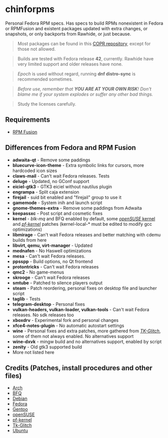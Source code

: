 # chinforpms

Personal Fedora RPM specs. Has specs to build RPMs nonexistent in Fedora or RPMFusion and existent packages updated with extra changes, or snapshots, or only backports from Rawhide, or just because. 

> Most packages can be found in this [COPR repository](https://copr.fedorainfracloud.org/coprs/phantomx/chinforpms), except for those not allowed.

> Builds are tested with Fedora release **42**, currently. Rawhide have very limited support and older releases have none. 

> *Epoch* is used without regard, running **dnf distro-sync** is recommended sometimes.

>_Before use, remember that **YOU ARE AT YOUR OWN RISK**! Don't blame me if your
>system explodes or suffer any other bad things._

>Study the licenses carefully.

## Requirements

 * [RPM Fusion](https://rpmfusion.org)

## Differences from Fedora and RPM Fusion

 * **adwaita-qt** - Remove some paddings
 * **bluecurve-icon-theme** - Extra symbolic links for cursors, more hardcoded icon sizes
 * **claws-mail** - Can't wait Fedora releases. Tests
 * **deluge** - Updated, no GConf support
 * **eiciel-gtk3** - GTK3 eiciel without nautilus plugin
 * **engrampa** - Split caja extension
 * **firejail** - suid bit enabled and "firejail" group to use it
 * **gamemode** - System inih and launch script
 * **gnome-themes-extra** - Remove some paddings from Adwaita
 * **keepassxc** - Post script and cosmetic fixes
 * **kernel** - _blk-mq_ and BFQ enabled by default, some [_openSUSE_ kernel](http://kernel.opensuse.org/cgit/kernel-source)
                and [_pf-kernel_](https://gitlab.com/post-factum/pf-kernel/wikis/README) patches
                (kernel-local-* must be edited to modify gcc optimizations)
 * **libmirage** - Can't wait Fedora releases and better matching with cdemu builds from here
 * **libvirt, qemu, virt-manager** - Updated
 * **mednafen** - No Haswell optimizations
 * **mesa** - Can't wait Fedora releases.
 * **ppsspp** - Build options, no Qt frontend
 * **protontricks** - Can't wait Fedora releases
 * **qmc2** - No game-menus
 * **skrooge** - Can't wait Fedora releases
 * **smtube** - Patched to silence players output
 * **steam** - Patch reordering, personal fixes on desktop file and launcher script
 * **taglib** - Tests
 * **telegram-desktop** - Personal fixes
 * **vulkan-headers, vulkan-loader, vulkan-tools** - Can't wait Fedora releases. No sdk releases too
 * **xboxdrv** - Experimental fork and personal changes
 * **xfce4-notes-plugin** - No automatic autostart settings
 * **wine** - Personal fixes and extra patches, more gathered from [_TK-Glitch_](https://github.com/Tk-Glitch/PKGBUILDS/tree/master/wine-tkg-git), some of them not always enabled.
              No alternatives support
 * **wine-dxvk** - mingw build and no alternatives support, enabled by script
 * **zenity** - Old gtk3 supported build
 * More not listed here

## Credits (Patches, install procedures and other files)
* [Arch](https://www.archlinux.org)
* [BFQ](http://algo.ing.unimo.it/people/paolo/disk_sched)
* [Debian](https://www.debian.org)
* [Fedora](https://fedoraproject.org)
* [Gentoo](https://www.gentoo.org)
* [openSUSE](https://www.opensuse.org)
* [pf-kernel](https://gitlab.com/post-factum/pf-kernel)
* [Tk-Glitch](https://github.com/Tk-Glitch)
* [Ubuntu](https://www.ubuntu.com)
